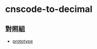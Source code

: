 
# cnscode-to-decimal

## 對照組

* [prototype](https://github.com/samwhelp/note-about-cns11643/tree/gh-pages/main/demo/concept/cnscode-to-decimal/php/prototype/)

